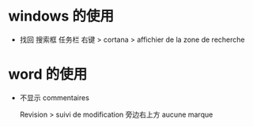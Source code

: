 # windows 的使用 #

* 找回 搜索框 
  任务栏 右键 > cortana > affichier de la zone de recherche
  

# word 的使用 #

* 不显示 commentaires

  Revision > suivi de modification 旁边右上方 aucune marque
